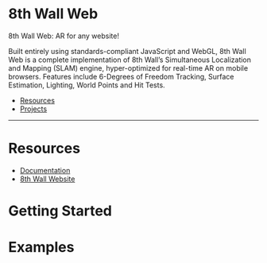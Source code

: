 # 8th Wall Web

8th Wall Web: AR for any website! 

Built entirely using standards-compliant JavaScript and WebGL, 8th Wall Web is a complete implementation of 8th Wall’s Simultaneous Localization and Mapping (SLAM) engine, hyper-optimized for real-time AR on mobile browsers. Features include 6-Degrees of Freedom Tracking, Surface Estimation, Lighting, World Points and Hit Tests.

- [Resources](#resources)
- [Projects](#sample-unity-projects)

- - -

# Resources

* [Documentation](https://docs.8thwall.com/)
* [8th Wall Website](https://www.8thwall.com)

# Getting Started


# Examples

